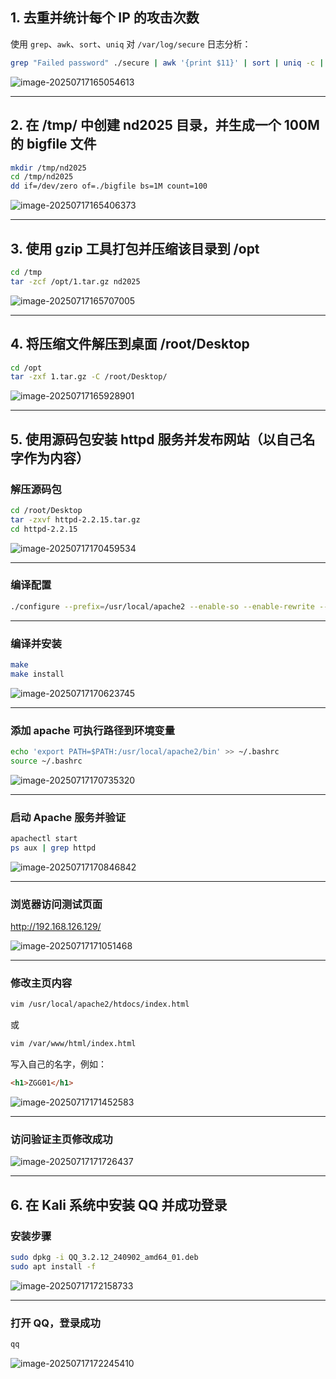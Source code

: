 ## **1. 去重并统计每个 IP 的攻击次数**

使用 `grep`、`awk`、`sort`、`uniq` 对 `/var/log/secure` 日志分析：

```bash
grep "Failed password" ./secure | awk '{print $11}' | sort | uniq -c | sort -nr
```

![image-20250717165054613](file:///C:/%5CUsers%5CAdministrator%5CAppData%5CRoaming%5CTypora%5Ctypora-user-images%5Cimage-20250717165054613.png)

------

## **2. 在 /tmp/ 中创建 nd2025 目录，并生成一个 100M 的 bigfile 文件**

```bash
mkdir /tmp/nd2025
cd /tmp/nd2025
dd if=/dev/zero of=./bigfile bs=1M count=100
```

![image-20250717165406373](file:///C:/%5CUsers%5CAdministrator%5CAppData%5CRoaming%5CTypora%5Ctypora-user-images%5Cimage-20250717165406373.png)

------

## **3. 使用 gzip 工具打包并压缩该目录到 /opt**

```bash
cd /tmp
tar -zcf /opt/1.tar.gz nd2025
```

![image-20250717165707005](file:///C:/%5CUsers%5CAdministrator%5CAppData%5CRoaming%5CTypora%5Ctypora-user-images%5Cimage-20250717165707005.png)

------

## **4. 将压缩文件解压到桌面 /root/Desktop**

```bash
cd /opt
tar -zxf 1.tar.gz -C /root/Desktop/
```

![image-20250717165928901](file:///C:/%5CUsers%5CAdministrator%5CAppData%5CRoaming%5CTypora%5Ctypora-user-images%5Cimage-20250717165928901.png)

------

## **5. 使用源码包安装 httpd 服务并发布网站（以自己名字作为内容）**

### 解压源码包

```bash
cd /root/Desktop
tar -zxvf httpd-2.2.15.tar.gz
cd httpd-2.2.15
```

![image-20250717170459534](file:///C:/%5CUsers%5CAdministrator%5CAppData%5CRoaming%5CTypora%5Ctypora-user-images%5Cimage-20250717170459534.png)

------

### 编译配置

```bash
./configure --prefix=/usr/local/apache2 --enable-so --enable-rewrite --with-included-apr
```

------

### 编译并安装

```bash
make
make install
```

![image-20250717170623745](file:///C:/%5CUsers%5CAdministrator%5CAppData%5CRoaming%5CTypora%5Ctypora-user-images%5Cimage-20250717170623745.png)

------

### 添加 apache 可执行路径到环境变量

```bash
echo 'export PATH=$PATH:/usr/local/apache2/bin' >> ~/.bashrc
source ~/.bashrc
```

![image-20250717170735320](file:///C:/%5CUsers%5CAdministrator%5CAppData%5CRoaming%5CTypora%5Ctypora-user-images%5Cimage-20250717170735320.png)

------

### 启动 Apache 服务并验证

```bash
apachectl start
ps aux | grep httpd
```

![image-20250717170846842](file:///C:/%5CUsers%5CAdministrator%5CAppData%5CRoaming%5CTypora%5Ctypora-user-images%5Cimage-20250717170846842.png)

------

### 浏览器访问测试页面

http://192.168.126.129/

![image-20250717171051468](file:///C:/%5CUsers%5CAdministrator%5CAppData%5CRoaming%5CTypora%5Ctypora-user-images%5Cimage-20250717171051468.png)

------

### 修改主页内容

```bash
vim /usr/local/apache2/htdocs/index.html
```

或

```bash
vim /var/www/html/index.html
```

写入自己的名字，例如：

```html
<h1>ZGG01</h1>
```

![image-20250717171452583](file:///C:/%5CUsers%5CAdministrator%5CAppData%5CRoaming%5CTypora%5Ctypora-user-images%5Cimage-20250717171452583.png)

------

### 访问验证主页修改成功

![image-20250717171726437](file:///C:/%5CUsers%5CAdministrator%5CAppData%5CRoaming%5CTypora%5Ctypora-user-images%5Cimage-20250717171726437.png)

------

## **6. 在 Kali 系统中安装 QQ 并成功登录**

### 安装步骤

```bash
sudo dpkg -i QQ_3.2.12_240902_amd64_01.deb
sudo apt install -f
```

![image-20250717172158733](file:///C:/%5CUsers%5CAdministrator%5CAppData%5CRoaming%5CTypora%5Ctypora-user-images%5Cimage-20250717172158733.png)

------

### 打开 QQ，登录成功

```bash
qq
```

![image-20250717172245410](file:///C:/%5CUsers%5CAdministrator%5CAppData%5CRoaming%5CTypora%5Ctypora-user-images%5Cimage-20250717172245410.png)

